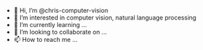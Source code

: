 - 👋 Hi, I’m @chris-computer-vision
- 👀 I’m interested in computer vision, natural language processing
- 🌱 I’m currently learning ...
- 💞️ I’m looking to collaborate on ...
- 📫 How to reach me ...

<!---
chris-computer-vision/chris-computer-vision is a ✨ special ✨ repository because its `README.md` (this file) appears on your GitHub profile.
You can click the Preview link to take a look at your changes.
--->
